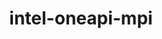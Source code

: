 ---
title: "intel-oneapi-mpi"
layout: cache
categories: [package, develop]
meta: {"versions": ["2021.12.1"], "compilers": ["gcc@=12.3.0", "intel@=2021.10.0", "oneapi@=2023.2.0", "oneapi@=2024.0.0"], "oss": ["amzn2", "ubuntu22.04"], "platforms": ["linux"], "targets": ["x86_64_v3", "x86_64_v4"], "stacks": ["aws-pcluster-x86_64_v4", "e4s-oneapi", "root"], "num_specs": 12, "num_specs_by_stack": {"aws-pcluster-x86_64_v4": 10, "root": 12, "e4s-oneapi": 2}}
spec_details: [{"hash": "b75bxvwigrtx6uj42oofrpm2mebfxfjz", "compiler": "gcc@=12.3.0", "versions": ["2021.12.1"], "os": "amzn2", "platform": "linux", "target": "x86_64_v3", "variants": ["build_system=generic", "+envmods", "+external-libfabric", "+generic-names", "~ilp64"], "stacks": ["aws-pcluster-x86_64_v4", "root"], "size": "-", "tarball": "https://binaries.spack.io/develop/build_cache/linux-amzn2-x86_64_v3/gcc-12.3.0/intel-oneapi-mpi-2021.12.1/linux-amzn2-x86_64_v3-gcc-12.3.0-intel-oneapi-mpi-2021.12.1-b75bxvwigrtx6uj42oofrpm2mebfxfjz.spack"}, {"hash": "lyfchoouwwo4urnrnm5bi5sbyomogqrq", "compiler": "gcc@=12.3.0", "versions": ["2021.12.1"], "os": "amzn2", "platform": "linux", "target": "x86_64_v3", "variants": ["build_system=generic", "+envmods", "+external-libfabric", "+generic-names", "~ilp64"], "stacks": ["aws-pcluster-x86_64_v4", "root"], "size": "-", "tarball": "https://binaries.spack.io/develop/build_cache/linux-amzn2-x86_64_v3/gcc-12.3.0/intel-oneapi-mpi-2021.12.1/linux-amzn2-x86_64_v3-gcc-12.3.0-intel-oneapi-mpi-2021.12.1-lyfchoouwwo4urnrnm5bi5sbyomogqrq.spack"}, {"hash": "wy3jitojjfq5zpumzr6es3xrcq37mbev", "compiler": "intel@=2021.10.0", "versions": ["2021.12.1"], "os": "amzn2", "platform": "linux", "target": "x86_64_v3", "variants": ["build_system=generic", "+envmods", "+external-libfabric", "+generic-names", "~ilp64"], "stacks": ["aws-pcluster-x86_64_v4", "root"], "size": "-", "tarball": "https://binaries.spack.io/develop/build_cache/linux-amzn2-x86_64_v3/intel-2021.10.0/intel-oneapi-mpi-2021.12.1/linux-amzn2-x86_64_v3-intel-2021.10.0-intel-oneapi-mpi-2021.12.1-wy3jitojjfq5zpumzr6es3xrcq37mbev.spack"}, {"hash": "76gx77y4tnhxzwars2ojuwjwldjahdxg", "compiler": "oneapi@=2023.2.0", "versions": ["2021.12.1"], "os": "amzn2", "platform": "linux", "target": "x86_64_v3", "variants": ["build_system=generic", "+envmods", "+external-libfabric", "+generic-names", "~ilp64"], "stacks": ["aws-pcluster-x86_64_v4", "root"], "size": "-", "tarball": "https://binaries.spack.io/develop/build_cache/linux-amzn2-x86_64_v3/oneapi-2023.2.0/intel-oneapi-mpi-2021.12.1/linux-amzn2-x86_64_v3-oneapi-2023.2.0-intel-oneapi-mpi-2021.12.1-76gx77y4tnhxzwars2ojuwjwldjahdxg.spack"}, {"hash": "cpdg2o5tko2vvtcq2hp5xdb6bxxsvo7n", "compiler": "oneapi@=2023.2.0", "versions": ["2021.12.1"], "os": "amzn2", "platform": "linux", "target": "x86_64_v3", "variants": ["build_system=generic", "+envmods", "+external-libfabric", "+generic-names", "~ilp64"], "stacks": ["aws-pcluster-x86_64_v4", "root"], "size": "-", "tarball": "https://binaries.spack.io/develop/build_cache/linux-amzn2-x86_64_v3/oneapi-2023.2.0/intel-oneapi-mpi-2021.12.1/linux-amzn2-x86_64_v3-oneapi-2023.2.0-intel-oneapi-mpi-2021.12.1-cpdg2o5tko2vvtcq2hp5xdb6bxxsvo7n.spack"}, {"hash": "clntdngsdlqepg5kfzxrke55hw25ab6c", "compiler": "gcc@=12.3.0", "versions": ["2021.12.1"], "os": "amzn2", "platform": "linux", "target": "x86_64_v4", "variants": ["build_system=generic", "+envmods", "+external-libfabric", "+generic-names", "~ilp64"], "stacks": ["aws-pcluster-x86_64_v4", "root"], "size": "-", "tarball": "https://binaries.spack.io/develop/build_cache/linux-amzn2-x86_64_v4/gcc-12.3.0/intel-oneapi-mpi-2021.12.1/linux-amzn2-x86_64_v4-gcc-12.3.0-intel-oneapi-mpi-2021.12.1-clntdngsdlqepg5kfzxrke55hw25ab6c.spack"}, {"hash": "xfpk3r46evbuhl7p6lt7b7x3xg5sim2c", "compiler": "gcc@=12.3.0", "versions": ["2021.12.1"], "os": "amzn2", "platform": "linux", "target": "x86_64_v4", "variants": ["build_system=generic", "+envmods", "+external-libfabric", "+generic-names", "~ilp64"], "stacks": ["aws-pcluster-x86_64_v4", "root"], "size": "-", "tarball": "https://binaries.spack.io/develop/build_cache/linux-amzn2-x86_64_v4/gcc-12.3.0/intel-oneapi-mpi-2021.12.1/linux-amzn2-x86_64_v4-gcc-12.3.0-intel-oneapi-mpi-2021.12.1-xfpk3r46evbuhl7p6lt7b7x3xg5sim2c.spack"}, {"hash": "eolzg55ctfb2bvzuatgxklq3yx7tdgnl", "compiler": "intel@=2021.10.0", "versions": ["2021.12.1"], "os": "amzn2", "platform": "linux", "target": "x86_64_v4", "variants": ["build_system=generic", "+envmods", "+external-libfabric", "+generic-names", "~ilp64"], "stacks": ["aws-pcluster-x86_64_v4", "root"], "size": "-", "tarball": "https://binaries.spack.io/develop/build_cache/linux-amzn2-x86_64_v4/intel-2021.10.0/intel-oneapi-mpi-2021.12.1/linux-amzn2-x86_64_v4-intel-2021.10.0-intel-oneapi-mpi-2021.12.1-eolzg55ctfb2bvzuatgxklq3yx7tdgnl.spack"}, {"hash": "y6ca5bte4wpvr2qgvmx3bih6p2yrq7ln", "compiler": "oneapi@=2023.2.0", "versions": ["2021.12.1"], "os": "amzn2", "platform": "linux", "target": "x86_64_v4", "variants": ["build_system=generic", "+envmods", "+external-libfabric", "+generic-names", "~ilp64"], "stacks": ["aws-pcluster-x86_64_v4", "root"], "size": "-", "tarball": "https://binaries.spack.io/develop/build_cache/linux-amzn2-x86_64_v4/oneapi-2023.2.0/intel-oneapi-mpi-2021.12.1/linux-amzn2-x86_64_v4-oneapi-2023.2.0-intel-oneapi-mpi-2021.12.1-y6ca5bte4wpvr2qgvmx3bih6p2yrq7ln.spack"}, {"hash": "mztbcmmum6f6dotknko5xm6cgqxqqpm7", "compiler": "oneapi@=2023.2.0", "versions": ["2021.12.1"], "os": "amzn2", "platform": "linux", "target": "x86_64_v4", "variants": ["build_system=generic", "+envmods", "+external-libfabric", "+generic-names", "~ilp64"], "stacks": ["aws-pcluster-x86_64_v4", "root"], "size": "-", "tarball": "https://binaries.spack.io/develop/build_cache/linux-amzn2-x86_64_v4/oneapi-2023.2.0/intel-oneapi-mpi-2021.12.1/linux-amzn2-x86_64_v4-oneapi-2023.2.0-intel-oneapi-mpi-2021.12.1-mztbcmmum6f6dotknko5xm6cgqxqqpm7.spack"}, {"hash": "pqpl5hoqw6j6l2ss555f4wsbanct5pfo", "compiler": "oneapi@=2024.0.0", "versions": ["2021.12.1"], "os": "ubuntu22.04", "platform": "linux", "target": "x86_64_v3", "variants": ["build_system=generic", "+envmods", "~external-libfabric", "~generic-names", "~ilp64"], "stacks": ["root", "e4s-oneapi"], "size": "-", "tarball": "https://binaries.spack.io/develop/build_cache/linux-ubuntu22.04-x86_64_v3/oneapi-2024.0.0/intel-oneapi-mpi-2021.12.1/linux-ubuntu22.04-x86_64_v3-oneapi-2024.0.0-intel-oneapi-mpi-2021.12.1-pqpl5hoqw6j6l2ss555f4wsbanct5pfo.spack"}, {"hash": "pn2m742abasjnbix7wkwk4qn3wfnsmwy", "compiler": "oneapi@=2024.0.0", "versions": ["2021.12.1"], "os": "ubuntu22.04", "platform": "linux", "target": "x86_64_v3", "variants": ["build_system=generic", "+envmods", "~external-libfabric", "~generic-names", "~ilp64"], "stacks": ["root", "e4s-oneapi"], "size": "-", "tarball": "https://binaries.spack.io/develop/build_cache/linux-ubuntu22.04-x86_64_v3/oneapi-2024.0.0/intel-oneapi-mpi-2021.12.1/linux-ubuntu22.04-x86_64_v3-oneapi-2024.0.0-intel-oneapi-mpi-2021.12.1-pn2m742abasjnbix7wkwk4qn3wfnsmwy.spack"}]
---